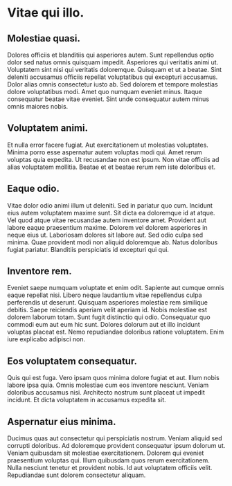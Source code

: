 # Vitae qui illo.

## Molestiae quasi.
Dolores officiis et blanditiis qui asperiores autem. Sunt repellendus optio dolor sed natus omnis quisquam impedit. Asperiores qui veritatis animi ut. Voluptatem sint nisi qui veritatis doloremque. Quisquam et ut a beatae. Sint deleniti accusamus officiis repellat voluptatibus qui excepturi accusamus. Dolor alias omnis consectetur iusto ab. Sed dolorem et tempore molestias dolore voluptatibus modi. Amet quo numquam eveniet minus. Itaque consequatur beatae vitae eveniet. Sint unde consequatur autem minus omnis maiores nobis.
## Voluptatem animi.
Et nulla error facere fugiat. Aut exercitationem ut molestias voluptates. Minima porro esse aspernatur autem voluptas modi qui. Amet rerum voluptas quia expedita. Ut recusandae non est ipsum. Non vitae officiis ad alias voluptatem mollitia. Beatae et et beatae rerum rem iste doloribus et.
## Eaque odio.
Vitae dolor odio animi illum ut deleniti. Sed in pariatur quo cum. Incidunt eius autem voluptatem maxime sunt. Sit dicta ea doloremque id at atque. Vel quod atque vitae recusandae autem inventore amet. Provident aut labore eaque praesentium maxime. Dolorem vel dolorem asperiores in neque eius ut. Laboriosam dolores sit labore aut. Sed odio culpa sed minima. Quae provident modi non aliquid doloremque ab. Natus doloribus fugiat pariatur. Blanditiis perspiciatis id excepturi qui qui.
## Inventore rem.
Eveniet saepe numquam voluptate et enim odit. Sapiente aut cumque omnis eaque repellat nisi. Libero neque laudantium vitae repellendus culpa perferendis ut deserunt. Quisquam asperiores molestiae rem similique debitis. Saepe reiciendis aperiam velit aperiam id. Nobis molestiae est dolorem laborum totam. Sunt fugit distinctio qui odio. Consequatur quo commodi eum aut eum hic sunt. Dolores dolorum aut et illo incidunt voluptas placeat est. Nemo repudiandae doloribus ratione voluptatem. Enim iure explicabo adipisci non.
## Eos voluptatem consequatur.
Quis qui est fuga. Vero ipsam quos minima dolore fugiat et aut. Illum nobis labore ipsa quia. Omnis molestiae cum eos inventore nesciunt. Veniam doloribus accusamus nisi. Architecto nostrum sunt placeat ut impedit incidunt. Et dicta voluptatem in accusamus expedita sit.
## Aspernatur eius minima.
Ducimus quas aut consectetur qui perspiciatis nostrum. Veniam aliquid sed corrupti doloribus. Ad doloremque provident consequatur ipsum dolorum ut. Veniam quibusdam sit molestiae exercitationem. Dolorem qui eveniet praesentium voluptas qui. Illum quibusdam quos rerum exercitationem. Nulla nesciunt tenetur et provident nobis. Id aut voluptatem officiis velit. Repudiandae sunt dolorem consectetur aliquam.
